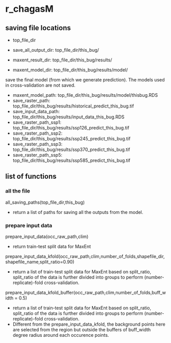 # r_chagasM

## saving file locations

- top_file_dir

- save_all_output_dir: top_file_dir/this_bug/


- maxent_result_dir: top_file_dir/this_bug/results/


- maxent_model_dir: top_file_dir/this_bug/results/model/

save the final model (from which we generate prediction). The models used in cross-validation are not saved.
- maxent_model_path: top_file_dir/this_bug/results/model/thisbug.RDS
- save_raster_path: top_file_dir/this_bug/results/historical_predict_this_bug.tif
- save_input_data_path: top_file_dir/this_bug/results/input_data_this_bug.RDS
- save_raster_path_ssp1: top_file_dir/this_bug/results/ssp126_predict_this_bug.tif
- save_raster_path_ssp2: top_file_dir/this_bug/results/ssp245_predict_this_bug.tif
- save_raster_path_ssp3: top_file_dir/this_bug/results/ssp370_predict_this_bug.tif
- save_raster_path_ssp5: top_file_dir/this_bug/results/ssp585_predict_this_bug.tif


## list of functions

### all the file

all_saving_paths(top_file_dir,this_bug)
- return a list of paths for saving all the outputs from the model.

### prepare input data

prepare_input_data(occ_raw_path,clim)
- return train-test split data for MaxEnt

prepare_input_data_kfold(occ_raw_path,clim,number_of_folds,shapefile_dir, shapefile_name,split_ratio=0.90)
- return a list of train-test split data for MaxEnt based on split_ratio, split_ratio of the data is further divided into groups to perform (number-replicate)-fold cross-validation.

prepare_input_data_kfold_buffer(occ_raw_path,clim,number_of_folds,buff_width = 0.5)
- return a list of train-test split data for MaxEnt based on split_ratio, split_ratio of the data is further divided into groups to perform (number-replicate)-fold cross-validation.
- Different from the prepare_input_data_kfold, the background points here are selected from the region but outside the buffers of buff_width degree radius around each occurence points.


